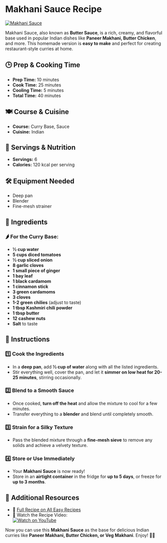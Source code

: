 # Makhani Sauce Recipe  

[![Makhani Sauce](https://all-easyrecipes.com/wp-content/uploads/2025/03/0-750x420.png)](https://www.youtube.com/watch?v=SKv-JVUkWw4)  

Makhani Sauce, also known as **Butter Sauce**, is a rich, creamy, and flavorful base used in popular Indian dishes like **Paneer Makhani, Butter Chicken**, and more. This homemade version is **easy to make** and perfect for creating restaurant-style curries at home.  

## 🕒 Prep & Cooking Time  

- **Prep Time:** 10 minutes  
- **Cook Time:** 25 minutes  
- **Cooling Time:** 5 minutes  
- **Total Time:** 40 minutes  

## 🍽 Course & Cuisine  

- **Course:** Curry Base, Sauce  
- **Cuisine:** Indian  

## 🍲 Servings & Nutrition  

- **Servings:** 6  
- **Calories:** 120 kcal per serving  

## 🛠 Equipment Needed  

- Deep pan  
- Blender  
- Fine-mesh strainer  

## 🥄 Ingredients  

### 🌶️ For the Curry Base:  
- **½ cup water**  
- **5 cups diced tomatoes**  
- **½ cup sliced onion**  
- **8 garlic cloves**  
- **1 small piece of ginger**  
- **1 bay leaf**  
- **1 black cardamom**  
- **1 cinnamon stick**  
- **3 green cardamoms**  
- **3 cloves**  
- **1-2 green chilies** (adjust to taste)  
- **1 tbsp Kashmiri chili powder**  
- **1 tbsp butter**  
- **12 cashew nuts**  
- **Salt** to taste  

## 📖 Instructions  

### 1️⃣ Cook the Ingredients  
- In a **deep pan**, add **½ cup of water** along with all the listed ingredients.  
- Stir everything well, cover the pan, and let it **simmer on low heat for 20-25 minutes**, stirring occasionally.  

### 2️⃣ Blend to a Smooth Sauce  
- Once cooked, **turn off the heat** and allow the mixture to cool for a few minutes.  
- Transfer everything to a **blender** and blend until completely smooth.  

### 3️⃣ Strain for a Silky Texture  
- Pass the blended mixture through a **fine-mesh sieve** to remove any solids and achieve a velvety texture.  

### 4️⃣ Store or Use Immediately  
- Your **Makhani Sauce** is now ready!  
- Store in an **airtight container** in the fridge for **up to 5 days**, or freeze for **up to 3 months**.  

## 📌 Additional Resources  

- 📖 [Full Recipe on All Easy Recipes](https://all-easyrecipes.com/makhani-sauce)  
- 🎥 Watch the Recipe Video:  
  [![Watch on YouTube](https://img.youtube.com/vi/SKv-JVUkWw4/0.jpg)](https://www.youtube.com/watch?v=SKv-JVUkWw4)  

Now you can use this **Makhani Sauce** as the base for delicious Indian curries like **Paneer Makhani, Butter Chicken, or Veg Makhani**. Enjoy! 🍛✨  
